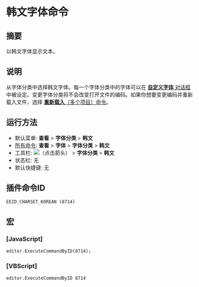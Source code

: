 # 韩文字体命令

## 摘要

以韩文字体显示文本。

## 说明

从字体分类中选择韩文字体。每一个字体分类中的字体可以在 [**自定义字体** 对话框](../../dlg/properties/font/index) 中被设定。变更字体分类将不会改变打开文件的编码。如果你想要变更编码并重新载入文件，选择 [**重新载入**（多个项目）命令](../file/file_reload_defined)。

## 运行方法

- 默认菜单: **查看** \> **字体分类** \> **韩文**
- [所有命令](../tools/all_commands): **查看** \> **字体** >
**字体分类** \> **韩文**
- 工具栏: ![](../../images/fontpopup..png)（点击箭头） \> **字体分类** \> **韩文**
- 状态栏: 无
- 默认快捷键: 无

## 插件命令ID

```
EEID_CHARSET_KOREAN (8714)
```

## 宏

### \[JavaScript\]

```
editor.ExecuteCommandByID(8714);
```

### \[VBScript\]

```
editor.ExecuteCommandByID 8714
```
